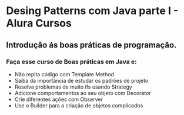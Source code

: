 # Desing Patterns com Java parte I - Alura Cursos
## Introdução ás boas práticas de programação. 

### Faça esse curso de Boas práticas em Java e:

* Não repita código com Template Method
* Saiba da importância de estudar os padrões de projeto
* Resolva problemas de muito ifs usando Strategy
* Adicione comportamentos ao seu objeto com Decorator
* Crie diferentes ações com Observer
* Use o Builder para a criação de objetos complicados
